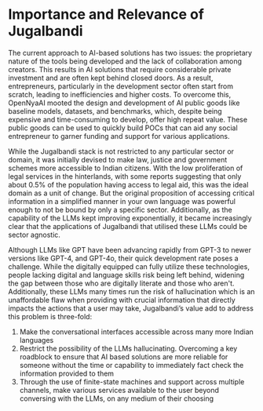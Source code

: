 # Importance and Relevance of Jugalbandi

The current approach to AI-based solutions has two issues: the proprietary nature of the tools being developed and the lack of collaboration among creators. This results in AI solutions that require considerable private investment and are often kept behind closed doors. As a result, entrepreneurs, particularly in the development sector often start from scratch, leading to inefficiencies and higher costs. To overcome this, OpenNyaAI mooted the design and development of AI public goods like baseline models, datasets, and benchmarks, which, despite being expensive and time-consuming to develop, offer high repeat value. These public goods can be used to quickly build POCs that can aid any social entrepreneur to garner funding and support for various applications.



While the Jugalbandi stack is not restricted to any particular sector or domain, it was initially devised to make law, justice and government schemes more accessible to Indian citizens. With the low proliferation of legal services in the hinterlands, with some reports suggesting that only about 0.5% of the population having access to legal aid, this was the ideal domain as a unit of change. But the original proposition of accessing critical information in a simplified manner in your own language was powerful enough to not be bound by only a specific sector. Additionally, as the capability of the LLMs kept improving exponentially, it became increasingly clear that the applications of Jugalbandi that utilised these LLMs could be sector agnostic.



Although LLMs like GPT have been advancing rapidly from GPT-3 to newer versions like GPT-4, and GPT-4o, their quick development rate poses a challenge. While the digitally equipped can fully utilize these technologies, people lacking digital and language skills risk being left behind, widening the gap between those who are digitally literate and those who aren't. Additionally, these LLMs many times run the risk of hallucination which is an unaffordable flaw when providing with crucial information that directly impacts the actions that a user may take, Jugalbandi’s value add to address this problem is three-fold:&#x20;

1. Make the conversational interfaces accessible across many more Indian languages&#x20;
2. Restrict the possibility of the LLMs hallucinating. Overcoming a key roadblock to ensure that AI based solutions are more reliable for someone without the time or capability to immediately fact check the information provided to them
3. Through the use of finite-state machines and support across multiple channels, make various services available to the user beyond conversing with the LLMs, on any medium of their choosing
